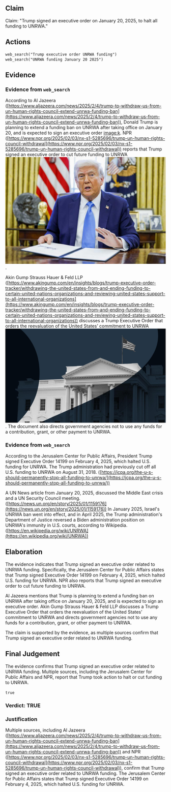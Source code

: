 ## Claim
Claim: "Trump signed an executive order on January 20, 2025, to halt all funding to UNRWA."

## Actions
```
web_search("Trump executive order UNRWA funding")
web_search("UNRWA funding January 20 2025")
```

## Evidence
### Evidence from `web_search`
According to Al Jazeera ([https://www.aljazeera.com/news/2025/2/4/trump-to-withdraw-us-from-un-human-rights-council-extend-unrwa-funding-ban](https://www.aljazeera.com/news/2025/2/4/trump-to-withdraw-us-from-un-human-rights-council-extend-unrwa-funding-ban)), Donald Trump is planning to extend a funding ban on UNRWA after taking office on January 20, and is expected to sign an executive order <image:k>. NPR ([https://www.npr.org/2025/02/03/nx-s1-5285696/trump-un-human-rights-council-withdrawal](https://www.npr.org/2025/02/03/nx-s1-5285696/trump-un-human-rights-council-withdrawal)) reports that Trump signed an executive order to cut future funding to UNRWA ![image 3720](media/2025-08-23_00-35-1755909301-490503.jpg).

Akin Gump Strauss Hauer & Feld LLP ([https://www.akingump.com/en/insights/blogs/trump-executive-order-tracker/withdrawing-the-united-states-from-and-ending-funding-to-certain-united-nations-organizations-and-reviewing-united-states-support-to-all-international-organizations](https://www.akingump.com/en/insights/blogs/trump-executive-order-tracker/withdrawing-the-united-states-from-and-ending-funding-to-certain-united-nations-organizations-and-reviewing-united-states-support-to-all-international-organizations)) discusses a Trump Executive Order that orders the reevaluation of the United States’ commitment to UNRWA ![image 3709](media/2025-08-23_00-34-1755909288-981428.jpg). The document also directs government agencies not to use any funds for a contribution, grant, or other payment to UNRWA.


### Evidence from `web_search`
According to the Jerusalem Center for Public Affairs, President Trump signed Executive Order 14199 on February 4, 2025, which halted U.S. funding for UNRWA. The Trump administration had previously cut off all U.S. funding to UNRWA on August 31, 2018. ([https://jcpa.org/the-u-s-should-permanently-stop-all-funding-to-unrwa/](https://jcpa.org/the-u-s-should-permanently-stop-all-funding-to-unrwa/))

A UN News article from January 20, 2025, discussed the Middle East crisis and a UN Security Council meeting. ([https://news.un.org/en/story/2025/01/1159176](https://news.un.org/en/story/2025/01/1159176)) In January 2025, Israel's UNRWA ban went into effect, and in April 2025, the Trump administration's Department of Justice reversed a Biden administration position on UNRWA's immunity in U.S. courts, according to Wikipedia. ([https://en.wikipedia.org/wiki/UNRWA](https://en.wikipedia.org/wiki/UNRWA))


## Elaboration
The evidence indicates that Trump signed an executive order related to UNRWA funding. Specifically, the Jerusalem Center for Public Affairs states that Trump signed Executive Order 14199 on February 4, 2025, which halted U.S. funding for UNRWA. NPR also reports that Trump signed an executive order to cut future funding to UNRWA.

Al Jazeera mentions that Trump is planning to extend a funding ban on UNRWA after taking office on January 20, 2025, and is expected to sign an executive order. Akin Gump Strauss Hauer & Feld LLP discusses a Trump Executive Order that orders the reevaluation of the United States’ commitment to UNRWA and directs government agencies not to use any funds for a contribution, grant, or other payment to UNRWA.

The claim is supported by the evidence, as multiple sources confirm that Trump signed an executive order related to UNRWA funding.


## Final Judgement
The evidence confirms that Trump signed an executive order related to UNRWA funding. Multiple sources, including the Jerusalem Center for Public Affairs and NPR, report that Trump took action to halt or cut funding to UNRWA.

`true`

### Verdict: TRUE

### Justification
Multiple sources, including Al Jazeera ([https://www.aljazeera.com/news/2025/2/4/trump-to-withdraw-us-from-un-human-rights-council-extend-unrwa-funding-ban](https://www.aljazeera.com/news/2025/2/4/trump-to-withdraw-us-from-un-human-rights-council-extend-unrwa-funding-ban)) and NPR ([https://www.npr.org/2025/02/03/nx-s1-5285696/trump-un-human-rights-council-withdrawal](https://www.npr.org/2025/02/03/nx-s1-5285696/trump-un-human-rights-council-withdrawal)), confirm that Trump signed an executive order related to UNRWA funding. The Jerusalem Center for Public Affairs states that Trump signed Executive Order 14199 on February 4, 2025, which halted U.S. funding for UNRWA.
